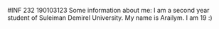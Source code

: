 #INF 232 190103123
Some information about me:
I am a second year student of Suleiman Demirel University.
My name is Arailym. I am 19 :)
